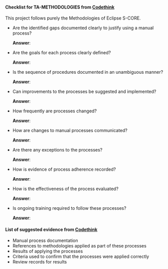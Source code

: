 #### Checklist for TA-METHODOLOGIES from [Codethink](https://codethinklabs.gitlab.io/trustable/trustable/print_page.html)

This project follows purely the Methodologies of Eclipse S-CORE.

* Are the identified gaps documented clearly to justify using a manual process?

    **Answer**:  

* Are the goals for each process clearly defined?

    **Answer**:  

* Is the sequence of procedures documented in an unambiguous manner?

    **Answer**:  

* Can improvements to the processes be suggested and implemented?

    **Answer**:  

* How frequently are processes changed?

    **Answer**:  

* How are changes to manual processes communicated?

    **Answer**:  

* Are there any exceptions to the processes?

    **Answer**:  

* How is evidence of process adherence recorded?

    **Answer**:  

* How is the effectiveness of the process evaluated?

    **Answer**:  

* Is ongoing training required to follow these processes?

    **Answer**:  

#### List of suggested evidence from [Codethink](https://codethinklabs.gitlab.io/trustable/trustable/print_page.html)

* Manual process documentation
* References to methodologies applied as part of these processes
* Results of applying the processes
* Criteria used to confirm that the processes were applied correctly
* Review records for results
